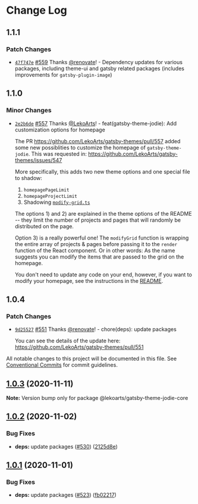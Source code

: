 # Change Log

## 1.1.1

### Patch Changes

- [`47f747e`](https://github.com/LekoArts/gatsby-themes/commit/47f747e045962996503bf4043b0adc5a2527a855) [#559](https://github.com/LekoArts/gatsby-themes/pull/559) Thanks [@renovate](https://github.com/apps/renovate)! - Dependency updates for various packages, including theme-ui and gatsby related packages (includes improvements for `gatsby-plugin-image`)

## 1.1.0

### Minor Changes

- [`2e2b6de`](https://github.com/LekoArts/gatsby-themes/commit/2e2b6de1b4b35ca614143907a4366a91d1aa2b7e) [#557](https://github.com/LekoArts/gatsby-themes/pull/557) Thanks [@LekoArts](https://github.com/LekoArts)! - feat(gatsby-theme-jodie): Add customization options for homepage

  The PR https://github.com/LekoArts/gatsby-themes/pull/557 added some new possiblities to customize the homepage of `gatsby-theme-jodie`. This was requested in: https://github.com/LekoArts/gatsby-themes/issues/547

  More specifically, this adds two new theme options and one special file to shadow:

  1. `homepagePageLimit`
  2. `homepageProjectLimit`
  3. Shadowing [`modify-grid.ts`](https://github.com/LekoArts/gatsby-themes/blob/master/themes/gatsby-theme-jodie/src/utils/modify-grid.ts)

  The options 1) and 2) are explained in the theme options of the README -- they limit the number of projects and pages that will randomly be distributed on the page.

  Option 3) is a really powerful one! The `modifyGrid` function is wrapping the entire array of projects & pages before passing it to the `render` function of the React component. Or in other words: As the name suggests you can modify the items that are passed to the grid on the homepage.

  You don't need to update any code on your end, however, if you want to modify your homepage, see the instructions in the [README](https://github.com/LekoArts/gatsby-themes/blob/master/themes/gatsby-theme-jodie/README.md#customizing-the-homepage).

## 1.0.4

### Patch Changes

- [`9d25527`](https://github.com/LekoArts/gatsby-themes/commit/9d25527cf2372d24682d85c44ecca02675019774) [#551](https://github.com/LekoArts/gatsby-themes/pull/551) Thanks [@renovate](https://github.com/apps/renovate)! - chore(deps): update packages

  You can see the details of the update here: https://github.com/LekoArts/gatsby-themes/pull/551

All notable changes to this project will be documented in this file.
See [Conventional Commits](https://conventionalcommits.org) for commit guidelines.

## [1.0.3](https://github.com/LekoArts/gatsby-themes/compare/@lekoarts/gatsby-theme-jodie-core@1.0.2...@lekoarts/gatsby-theme-jodie-core@1.0.3) (2020-11-11)

**Note:** Version bump only for package @lekoarts/gatsby-theme-jodie-core

## [1.0.2](https://github.com/LekoArts/gatsby-themes/compare/@lekoarts/gatsby-theme-jodie-core@1.0.1...@lekoarts/gatsby-theme-jodie-core@1.0.2) (2020-11-02)

### Bug Fixes

- **deps:** update packages ([#530](https://github.com/LekoArts/gatsby-themes/issues/530)) ([2125d8e](https://github.com/LekoArts/gatsby-themes/commit/2125d8ec904388c66d821a7db7ebca6adc9ff73c))

## [1.0.1](https://github.com/LekoArts/gatsby-themes/compare/@lekoarts/gatsby-theme-jodie-core@1.0.0...@lekoarts/gatsby-theme-jodie-core@1.0.1) (2020-11-01)

### Bug Fixes

- **deps:** update packages ([#523](https://github.com/LekoArts/gatsby-themes/issues/523)) ([fb02217](https://github.com/LekoArts/gatsby-themes/commit/fb0221761af80e753990b5d2f2b410c98748ca02))
